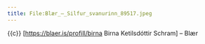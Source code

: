 ```yaml
---
title: File:Blær_–_Silfur_svanurinn_89517.jpeg
---
```


{{c}} [https://blaer.is/profill/birna Birna Ketilsdóttir Schram] – Blær
